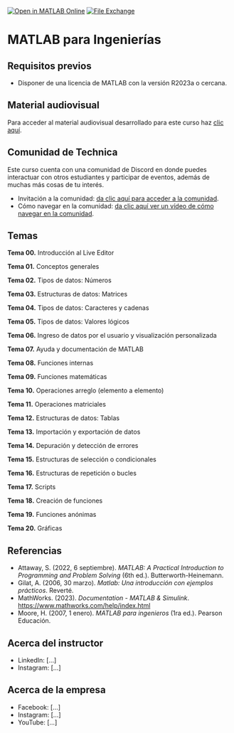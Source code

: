[![Open in MATLAB Online](https://www.mathworks.com/images/responsive/global/open-in-matlab-online.svg)](https://matlab.mathworks.com/open/github/v1?repo=technica-files/Programacion-MATLAB) [![File Exchange](https://www.mathworks.com/matlabcentral/images/matlab-file-exchange.svg)](https://www.mathworks.com/matlabcentral/fileexchange/170361-matlab-para-ingenierias)

# MATLAB para Ingenierías

## Requisitos previos
- Disponer de una licencia de MATLAB con la versión R2023a o cercana.

## Material audiovisual
Para acceder al material audiovisual desarrollado para este curso haz [clic aquí](https://www.udemy.com/course/matlab-para-ingenierias-y-ciencias/?referralCode=085356796C9ADA485B92).

## Comunidad de Technica
Este curso cuenta con una comunidad de Discord en donde puedes interactuar con otros estudiantes y participar de eventos, además de muchas más cosas de tu interés.
- Invitación a la comunidad: [da clic aquí para acceder a la comunidad](https://discord.gg/V6MedeXDkA).
- Cómo navegar en la comunidad: [da clic aquí ver un vídeo de cómo navegar en la comunidad](https://youtu.be/ZeO775TfoYk).

## Temas
**Tema 00.** Introducción al Live Editor

**Tema 01.** Conceptos generales

**Tema 02.** Tipos de datos: Números

**Tema 03.** Estructuras de datos: Matrices

**Tema 04.** Tipos de datos: Caracteres y cadenas

**Tema 05.** Tipos de datos: Valores lógicos

**Tema 06.** Ingreso de datos por el usuario y visualización personalizada

**Tema 07.** Ayuda y documentación de MATLAB

**Tema 08.** Funciones internas

**Tema 09.** Funciones matemáticas

**Tema 10.** Operaciones arreglo (elemento a elemento)

**Tema 11.** Operaciones matriciales

**Tema 12.** Estructuras de datos: Tablas

**Tema 13.** Importación y exportación de datos

**Tema 14.** Depuración y detección de errores

**Tema 15.** Estructuras de selección o condicionales

**Tema 16.** Estructuras de repetición o bucles

**Tema 17.** Scripts

**Tema 18.** Creación de funciones

**Tema 19.** Funciones anónimas

**Tema 20.** Gráficas

## Referencias
- Attaway, S. (2022, 6 septiembre). *MATLAB: A Practical Introduction to Programming and Problem Solving* (6th ed.). Butterworth-Heinemann.
- Gilat, A. (2006, 30 marzo). *Matlab: Una introducción con ejemplos prácticos*. Reverté.
- MathWorks. (2023). *Documentation - MATLAB & Simulink*. https://www.mathworks.com/help/index.html
- Moore, H. (2007, 1 enero). *MATLAB para ingenieros* (1ra ed.). Pearson Educación.

## Acerca del instructor
- LinkedIn: [...]
- Instagram: [...]

## Acerca de la empresa
- Facebook: [...]
- Instagram: [...]
- YouTube: [...]
